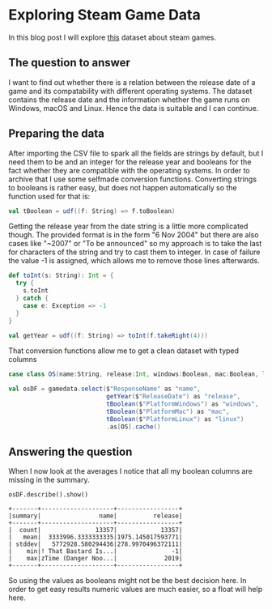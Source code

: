 # Exploring Steam Game Data
In this blog post I will explore [this](https://data.world/craigkelly/steam-game-data) dataset about steam games.

## The question to answer
I want to find out whether there is a relation between the release date of a game and its compatability with different operating systems. The dataset contains the release date and the information whether the game runs on Windows, macOS and Linux. Hence the data is suitable and I can continue.

## Preparing the data
After importing the CSV file to spark all the fields are strings by default, but I need them to be and an integer for the release year and booleans for the fact whether they are compatible with the operating systems. In order to archive that I use some selfmade conversion functions. Converting strings to booleans is rather easy, but does not happen automatically so the function used for that is:  
```Scala
val tBoolean = udf((f: String) => f.toBoolean)
```
Getting the release year from the date string is a little more complicated though. The provided format is in the form "6 Nov 2004" but there are also cases like "~2007" or "To be announced" so my approach is to take the last for characters of the string and try to cast them to integer. In case of failure the value -1 is assigned, which allows me to remove those lines afterwards.
```Scala
def toInt(s: String): Int = {
  try {
    s.toInt
  } catch {
    case e: Exception => -1
  }
}

val getYear = udf((f: String) => toInt(f.takeRight(4)))
```
That conversion functions allow me to get a clean dataset with typed columns
```Scala
case class OS(name:String, release:Int, windows:Boolean, mac:Boolean, linux:Boolean)

val osDF = gamedata.select($"ResponseName" as "name",
                           getYear($"ReleaseDate") as "release",
                           tBoolean($"PlatformWindows") as "windows",
                           tBoolean($"PlatformMac") as "mac",
                           tBoolean($"PlatformLinux") as "linux")
                           .as[OS].cache()
```
## Answering the question
When I now look at the averages I notice that all my boolean columns are missing in the summary.
```
osDF.describe().show()

+-------+--------------------+-----------------+
|summary|                name|          release|
+-------+--------------------+-----------------+
|  count|               13357|            13357|
|   mean|  3333996.3333333335|1975.145017593771|
| stddev|   5772928.580294436|278.9970496372111|
|    min|! That Bastard Is...|               -1|
|    max|zTime (Danger Noo...|             2019|
+-------+--------------------+-----------------+
```
So using the values as booleans might not be the best decision here. In order to get easy results numeric values are much easier, so a float will help here.

[lazy-eval]: https://github.com/rubigdata/bigdata-blog-2021-joshdev-de/raw/master/docs/images/lazy_eval.PNG "Lazy Evaluation"
[uncached]: https://github.com/rubigdata/bigdata-blog-2021-joshdev-de/raw/master/docs/images/uncached.png "Uncached"
[cached]: https://github.com/rubigdata/bigdata-blog-2021-joshdev-de/raw/master/docs/images/cached.png "Cached"
